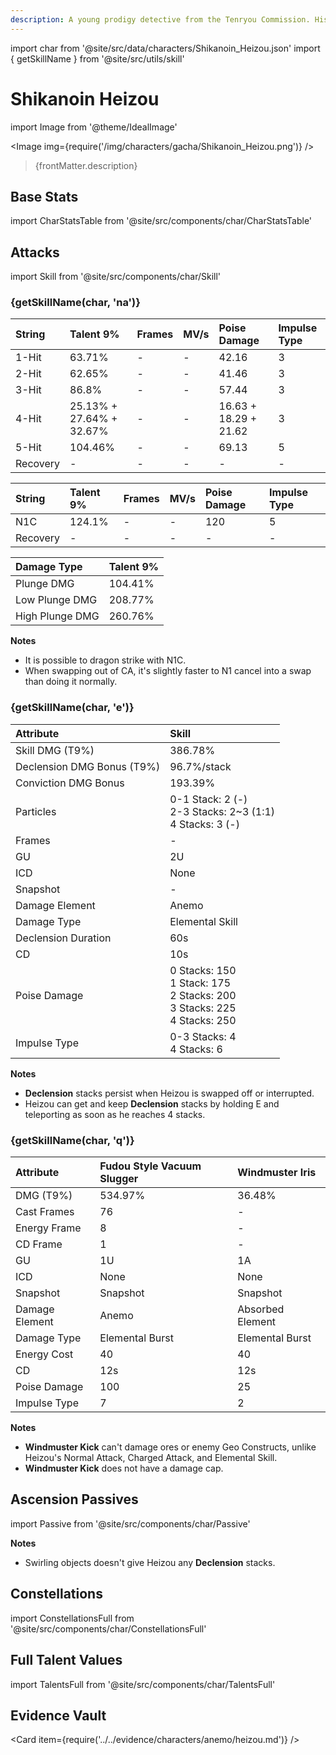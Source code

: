 ```yaml
---
description: A young prodigy detective from the Tenryou Commission. His senses are sharp and his thoughts are clear.
---
```


import char from '@site/src/data/characters/Shikanoin_Heizou.json'
import { getSkillName } from '@site/src/utils/skill'

# Shikanoin Heizou

import Image from '@theme/IdealImage'

<Image img={require('/img/characters/gacha/Shikanoin_Heizou.png')} />
<blockquote>{frontMatter.description}</blockquote>

## Base Stats

import CharStatsTable from '@site/src/components/char/CharStatsTable'

<CharStatsTable char={char} />

## Attacks

import Skill from '@site/src/components/char/Skill'

<Tabs>
<TabItem value='na' label='Normal Attacks'>
<h3>{getSkillName(char, 'na')}</h3>
<div class='talent-columns'>
<Skill char={char} skill='na' sectionFilter='Normal Attack' />

| String   | Talent 9%                | Frames | MV/s | Poise Damage          | Impulse Type |
| :------- | :----------------------- | :----- | :--- | :-------------------- | :----------- |
| 1-Hit    | 63.71%                   | -      | -    | 42.16                 | 3            |
| 2-Hit    | 62.65%                   | -      | -    | 41.46                 | 3            |
| 3-Hit    | 86.8%                    | -      | -    | 57.44                 | 3            |
| 4-Hit    | 25.13% + 27.64% + 32.67% | -      | -    | 16.63 + 18.29 + 21.62 | 3            |
| 5-Hit    | 104.46%                  | -      | -    | 69.13                 | 5            |
| Recovery | -                        | -      | -    | -                     | -            |

</div>
<div class='talent-columns'>
<Skill char={char} skill='na' sectionFilter='Charged Attack' />

| String   | Talent 9% | Frames | MV/s | Poise Damage | Impulse Type |
| :------- | :-------- | :----- | :--- | :----------- | :----------- |
| N1C      | 124.1%    | -      | -    | 120          | 5            |
| Recovery | -         | -      | -    | -            | -            |

</div>
<div class='talent-columns'>
<Skill char={char} skill='na' sectionFilter='Plunging Attack' />

| Damage Type     | Talent 9% |
| :-------------- | :-------- |
| Plunge DMG      | 104.41%   |
| Low Plunge DMG  | 208.77%   |
| High Plunge DMG | 260.76%   |

</div>

**Notes**

* It is possible to dragon strike with N1C.
* When swapping out of CA, it's slightly faster to N1 cancel into a swap than doing it normally.

</TabItem>

<TabItem value='e' label='Skill'>
<h3>{getSkillName(char, 'e')}</h3>
<div class='talent-columns'>
<Skill char={char} skill='e' />

| Attribute                    | Skill                                                                                        |
| :--------------------------- | :------------------------------------------------------------------------------------------- |
| Skill DMG \(T9%\)            | 386.78%                                                                                      |
| Declension DMG Bonus \(T9%\) | 96.7%/stack                                                                                  |
| Conviction DMG Bonus         | 193.39%                                                                                      |
| Particles                    | 0-1 Stack: 2 \(-\) <br/> 2-3 Stacks: 2~3 \(1:1\) <br/> 4 Stacks: 3 \(-\)                     |
| Frames                       | -                                                                                            |
| GU                           | 2U                                                                                           |
| ICD                          | None                                                                                         |
| Snapshot                     | -                                                                                            |
| Damage Element               | Anemo                                                                                        |
| Damage Type                  | Elemental Skill                                                                              |
| Declension Duration          | 60s                                                                                          |
| CD                           | 10s                                                                                          |
| Poise Damage                 | 0 Stacks: 150 <br/> 1 Stack: 175 <br/> 2 Stacks: 200 <br/> 3 Stacks: 225 <br/> 4 Stacks: 250 |
| Impulse Type                 | 0-3 Stacks: 4 <br/> 4 Stacks: 6                                                              |

</div>

**Notes**

* **Declension** stacks persist when Heizou is swapped off or interrupted.
* Heizou can get and keep **Declension** stacks by holding E and teleporting as soon as he reaches 4 stacks.

</TabItem>

<TabItem value='q' label='Burst'>
<h3>{getSkillName(char, 'q')}</h3>
<div class='talent-columns'>
<Skill char={char} skill='q'/>

| Attribute      | Fudou Style Vacuum Slugger | Windmuster Iris  |
| :------------- | :------------------------- | :--------------- |
| DMG \(T9%\)    | 534.97%                    | 36.48%           |
| Cast Frames    | 76                         | -                |
| Energy Frame   | 8                          | -                |
| CD Frame       | 1                          | -                |
| GU             | 1U                         | 1A               |
| ICD            | None                       | None             |
| Snapshot       | Snapshot                   | Snapshot         |
| Damage Element | Anemo                      | Absorbed Element |
| Damage Type    | Elemental Burst            | Elemental Burst  |
| Energy Cost    | 40                         | 40               |
| CD             | 12s                        | 12s              |
| Poise Damage   | 100                        | 25               |
| Impulse Type   | 7                          | 2                |

</div>

**Notes**

* **Windmuster Kick** can't damage ores or enemy Geo Constructs, unlike Heizou's Normal Attack, Charged Attack, and Elemental Skill.
* **Windmuster Kick** does not have a damage cap.

</TabItem>
</Tabs>

## Ascension Passives

import Passive from '@site/src/components/char/Passive'

<Tabs>
<TabItem value='passive' label='Passive'>
<Passive char={char} passive={2} />
</TabItem>

<TabItem value='a1' label='Ascension 1'>
<Passive char={char} passive={0} />

**Notes**

* Swirling objects doesn't give Heizou any **Declension** stacks.

</TabItem>

<TabItem value="a4" label="Ascension 4">
<Passive char={char} passive={1} />
</TabItem>
</Tabs>

## Constellations

import ConstellationsFull from '@site/src/components/char/ConstellationsFull'

<ConstellationsFull char={char} />

## Full Talent Values

import TalentsFull from '@site/src/components/char/TalentsFull'

<TalentsFull char={char} />

## Evidence Vault

<Card item={require('../../evidence/characters/anemo/heizou.md')} />

